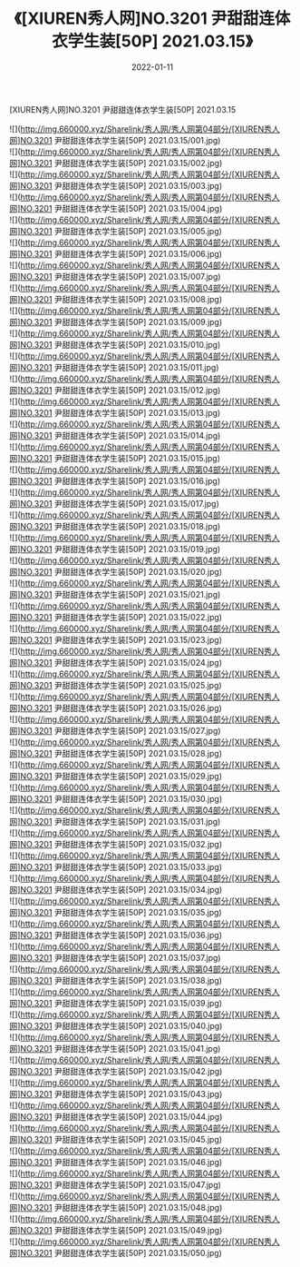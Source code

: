﻿---
layout: post
title:  《[XIUREN秀人网]NO.3201 尹甜甜连体衣学生装[50P] 2021.03.15》
date:   2022-01-11
img: http://img.660000.xyz/Sharelink/秀人网/秀人网第04部分/[XIUREN秀人网]NO.3201 尹甜甜连体衣学生装[50P] 2021.03.15/000.jpg
categories: [美女, 清纯, 唯美]
---

[XIUREN秀人网]NO.3201 尹甜甜连体衣学生装[50P] 2021.03.15

 ![](http://img.660000.xyz/Sharelink/秀人网/秀人网第04部分/[XIUREN秀人网]NO.3201 尹甜甜连体衣学生装[50P] 2021.03.15/001.jpg) <br>![](http://img.660000.xyz/Sharelink/秀人网/秀人网第04部分/[XIUREN秀人网]NO.3201 尹甜甜连体衣学生装[50P] 2021.03.15/002.jpg) <br>![](http://img.660000.xyz/Sharelink/秀人网/秀人网第04部分/[XIUREN秀人网]NO.3201 尹甜甜连体衣学生装[50P] 2021.03.15/003.jpg) <br>![](http://img.660000.xyz/Sharelink/秀人网/秀人网第04部分/[XIUREN秀人网]NO.3201 尹甜甜连体衣学生装[50P] 2021.03.15/004.jpg) <br>![](http://img.660000.xyz/Sharelink/秀人网/秀人网第04部分/[XIUREN秀人网]NO.3201 尹甜甜连体衣学生装[50P] 2021.03.15/005.jpg) <br>![](http://img.660000.xyz/Sharelink/秀人网/秀人网第04部分/[XIUREN秀人网]NO.3201 尹甜甜连体衣学生装[50P] 2021.03.15/006.jpg) <br>![](http://img.660000.xyz/Sharelink/秀人网/秀人网第04部分/[XIUREN秀人网]NO.3201 尹甜甜连体衣学生装[50P] 2021.03.15/007.jpg) <br>![](http://img.660000.xyz/Sharelink/秀人网/秀人网第04部分/[XIUREN秀人网]NO.3201 尹甜甜连体衣学生装[50P] 2021.03.15/008.jpg) <br>![](http://img.660000.xyz/Sharelink/秀人网/秀人网第04部分/[XIUREN秀人网]NO.3201 尹甜甜连体衣学生装[50P] 2021.03.15/009.jpg) <br>![](http://img.660000.xyz/Sharelink/秀人网/秀人网第04部分/[XIUREN秀人网]NO.3201 尹甜甜连体衣学生装[50P] 2021.03.15/010.jpg) <br>![](http://img.660000.xyz/Sharelink/秀人网/秀人网第04部分/[XIUREN秀人网]NO.3201 尹甜甜连体衣学生装[50P] 2021.03.15/011.jpg) <br>![](http://img.660000.xyz/Sharelink/秀人网/秀人网第04部分/[XIUREN秀人网]NO.3201 尹甜甜连体衣学生装[50P] 2021.03.15/012.jpg) <br>![](http://img.660000.xyz/Sharelink/秀人网/秀人网第04部分/[XIUREN秀人网]NO.3201 尹甜甜连体衣学生装[50P] 2021.03.15/013.jpg) <br>![](http://img.660000.xyz/Sharelink/秀人网/秀人网第04部分/[XIUREN秀人网]NO.3201 尹甜甜连体衣学生装[50P] 2021.03.15/014.jpg) <br>![](http://img.660000.xyz/Sharelink/秀人网/秀人网第04部分/[XIUREN秀人网]NO.3201 尹甜甜连体衣学生装[50P] 2021.03.15/015.jpg) <br>![](http://img.660000.xyz/Sharelink/秀人网/秀人网第04部分/[XIUREN秀人网]NO.3201 尹甜甜连体衣学生装[50P] 2021.03.15/016.jpg) <br>![](http://img.660000.xyz/Sharelink/秀人网/秀人网第04部分/[XIUREN秀人网]NO.3201 尹甜甜连体衣学生装[50P] 2021.03.15/017.jpg) <br>![](http://img.660000.xyz/Sharelink/秀人网/秀人网第04部分/[XIUREN秀人网]NO.3201 尹甜甜连体衣学生装[50P] 2021.03.15/018.jpg) <br>![](http://img.660000.xyz/Sharelink/秀人网/秀人网第04部分/[XIUREN秀人网]NO.3201 尹甜甜连体衣学生装[50P] 2021.03.15/019.jpg) <br>![](http://img.660000.xyz/Sharelink/秀人网/秀人网第04部分/[XIUREN秀人网]NO.3201 尹甜甜连体衣学生装[50P] 2021.03.15/020.jpg) <br>![](http://img.660000.xyz/Sharelink/秀人网/秀人网第04部分/[XIUREN秀人网]NO.3201 尹甜甜连体衣学生装[50P] 2021.03.15/021.jpg) <br>![](http://img.660000.xyz/Sharelink/秀人网/秀人网第04部分/[XIUREN秀人网]NO.3201 尹甜甜连体衣学生装[50P] 2021.03.15/022.jpg) <br>![](http://img.660000.xyz/Sharelink/秀人网/秀人网第04部分/[XIUREN秀人网]NO.3201 尹甜甜连体衣学生装[50P] 2021.03.15/023.jpg) <br>![](http://img.660000.xyz/Sharelink/秀人网/秀人网第04部分/[XIUREN秀人网]NO.3201 尹甜甜连体衣学生装[50P] 2021.03.15/024.jpg) <br>![](http://img.660000.xyz/Sharelink/秀人网/秀人网第04部分/[XIUREN秀人网]NO.3201 尹甜甜连体衣学生装[50P] 2021.03.15/025.jpg) <br>![](http://img.660000.xyz/Sharelink/秀人网/秀人网第04部分/[XIUREN秀人网]NO.3201 尹甜甜连体衣学生装[50P] 2021.03.15/026.jpg) <br>![](http://img.660000.xyz/Sharelink/秀人网/秀人网第04部分/[XIUREN秀人网]NO.3201 尹甜甜连体衣学生装[50P] 2021.03.15/027.jpg) <br>![](http://img.660000.xyz/Sharelink/秀人网/秀人网第04部分/[XIUREN秀人网]NO.3201 尹甜甜连体衣学生装[50P] 2021.03.15/028.jpg) <br>![](http://img.660000.xyz/Sharelink/秀人网/秀人网第04部分/[XIUREN秀人网]NO.3201 尹甜甜连体衣学生装[50P] 2021.03.15/029.jpg) <br>![](http://img.660000.xyz/Sharelink/秀人网/秀人网第04部分/[XIUREN秀人网]NO.3201 尹甜甜连体衣学生装[50P] 2021.03.15/030.jpg) <br>![](http://img.660000.xyz/Sharelink/秀人网/秀人网第04部分/[XIUREN秀人网]NO.3201 尹甜甜连体衣学生装[50P] 2021.03.15/031.jpg) <br>![](http://img.660000.xyz/Sharelink/秀人网/秀人网第04部分/[XIUREN秀人网]NO.3201 尹甜甜连体衣学生装[50P] 2021.03.15/032.jpg) <br>![](http://img.660000.xyz/Sharelink/秀人网/秀人网第04部分/[XIUREN秀人网]NO.3201 尹甜甜连体衣学生装[50P] 2021.03.15/033.jpg) <br>![](http://img.660000.xyz/Sharelink/秀人网/秀人网第04部分/[XIUREN秀人网]NO.3201 尹甜甜连体衣学生装[50P] 2021.03.15/034.jpg) <br>![](http://img.660000.xyz/Sharelink/秀人网/秀人网第04部分/[XIUREN秀人网]NO.3201 尹甜甜连体衣学生装[50P] 2021.03.15/035.jpg) <br>![](http://img.660000.xyz/Sharelink/秀人网/秀人网第04部分/[XIUREN秀人网]NO.3201 尹甜甜连体衣学生装[50P] 2021.03.15/036.jpg) <br>![](http://img.660000.xyz/Sharelink/秀人网/秀人网第04部分/[XIUREN秀人网]NO.3201 尹甜甜连体衣学生装[50P] 2021.03.15/037.jpg) <br>![](http://img.660000.xyz/Sharelink/秀人网/秀人网第04部分/[XIUREN秀人网]NO.3201 尹甜甜连体衣学生装[50P] 2021.03.15/038.jpg) <br>![](http://img.660000.xyz/Sharelink/秀人网/秀人网第04部分/[XIUREN秀人网]NO.3201 尹甜甜连体衣学生装[50P] 2021.03.15/039.jpg) <br>![](http://img.660000.xyz/Sharelink/秀人网/秀人网第04部分/[XIUREN秀人网]NO.3201 尹甜甜连体衣学生装[50P] 2021.03.15/040.jpg) <br>![](http://img.660000.xyz/Sharelink/秀人网/秀人网第04部分/[XIUREN秀人网]NO.3201 尹甜甜连体衣学生装[50P] 2021.03.15/041.jpg) <br>![](http://img.660000.xyz/Sharelink/秀人网/秀人网第04部分/[XIUREN秀人网]NO.3201 尹甜甜连体衣学生装[50P] 2021.03.15/042.jpg) <br>![](http://img.660000.xyz/Sharelink/秀人网/秀人网第04部分/[XIUREN秀人网]NO.3201 尹甜甜连体衣学生装[50P] 2021.03.15/043.jpg) <br>![](http://img.660000.xyz/Sharelink/秀人网/秀人网第04部分/[XIUREN秀人网]NO.3201 尹甜甜连体衣学生装[50P] 2021.03.15/044.jpg) <br>![](http://img.660000.xyz/Sharelink/秀人网/秀人网第04部分/[XIUREN秀人网]NO.3201 尹甜甜连体衣学生装[50P] 2021.03.15/045.jpg) <br>![](http://img.660000.xyz/Sharelink/秀人网/秀人网第04部分/[XIUREN秀人网]NO.3201 尹甜甜连体衣学生装[50P] 2021.03.15/046.jpg) <br>![](http://img.660000.xyz/Sharelink/秀人网/秀人网第04部分/[XIUREN秀人网]NO.3201 尹甜甜连体衣学生装[50P] 2021.03.15/047.jpg) <br>![](http://img.660000.xyz/Sharelink/秀人网/秀人网第04部分/[XIUREN秀人网]NO.3201 尹甜甜连体衣学生装[50P] 2021.03.15/048.jpg) <br>![](http://img.660000.xyz/Sharelink/秀人网/秀人网第04部分/[XIUREN秀人网]NO.3201 尹甜甜连体衣学生装[50P] 2021.03.15/049.jpg) <br>![](http://img.660000.xyz/Sharelink/秀人网/秀人网第04部分/[XIUREN秀人网]NO.3201 尹甜甜连体衣学生装[50P] 2021.03.15/050.jpg) <br>